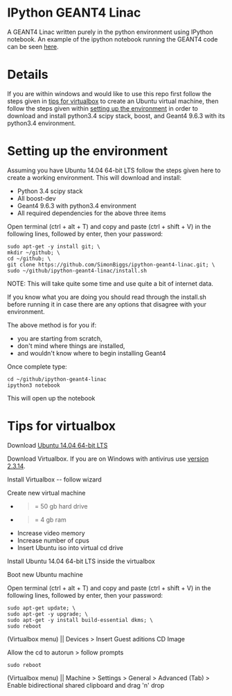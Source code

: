 IPython GEANT4 Linac
====================

A GEANT4 Linac written purely in the python environment using IPython notebook. An example of the ipython notebook running the GEANT4 code can be seen [here](http://nbviewer.ipython.org/github/SimonBiggs/ipython-geant4-linac/blob/master/main.ipynb).


Details
=======
If you are within windows and would like to use this repo first follow the steps given in [tips for virtualbox](#tips-for-virtualbox) to create an Ubuntu virtual machine, then follow the steps given within [setting up the environment](#setting-up-the-environment) in order to download and install python3.4 scipy stack, boost, and Geant4 9.6.3 with its python3.4 environment.




Setting up the environment
==========================

Assuming you have Ubuntu 14.04 64-bit LTS follow the steps given here to create a working environment. This will download and install:

 * Python 3.4 scipy stack
 * All boost-dev
 * Geant4 9.6.3 with python3.4 environment
 * All required dependencies for the above three items

Open terminal (ctrl + alt + T) and copy and paste (ctrl + shift + V) in the following lines, followed by enter, then your password:

    sudo apt-get -y install git; \
    mkdir ~/github; \
    cd ~/github; \
    git clone https://github.com/SimonBiggs/ipython-geant4-linac.git; \
    sudo ~/github/ipython-geant4-linac/install.sh

NOTE: This will take quite some time and use quite a bit of internet data. 

If you know what you are doing you should read through the install.sh before running it in case there are any options that disagree with your environment. 

The above method is for you if:

 * you are starting from scratch, 
 * don't mind where things are installed, 
 * and wouldn't know where to begin installing Geant4 


Once complete type:

    cd ~/github/ipython-geant4-linac
    ipython3 notebook
    
This will open up the notebook


Tips for virtualbox
===================
Download [Ubuntu 14.04 64-bit LTS](http://www.ubuntu.com/download/desktop/thank-you?version=14.04.1&architecture=amd64)

Download Virtualbox. If you are on Windows with antivirus use [version 2.3.14](http://download.virtualbox.org/virtualbox/4.3.12/VirtualBox-4.3.12-93733-Win.exe).

Install Virtualbox -- follow wizard

Create new virtual machine

 * >= 50 gb hard drive
 * >= 4 gb ram
 * Increase video memory
 * Increase number of cpus
 * Insert Ubuntu iso into virtual cd drive

Install Ubuntu 14.04 64-bit LTS inside the virtualbox


Boot new Ubuntu machine

Open terminal (ctrl + alt + T) and copy and paste (ctrl + shift + V) in the following lines, followed by enter, then your password:

    sudo apt-get update; \
    sudo apt-get -y upgrade; \
    sudo apt-get -y install build-essential dkms; \
    sudo reboot

(Virtualbox menu) || Devices > Insert Guest aditions CD Image

Allow the cd to autorun > follow prompts

    sudo reboot

(Virtualbox menu) || Machine > Settings > General > Advanced (Tab) > Enable bidirectional shared clipboard and drag 'n' drop
